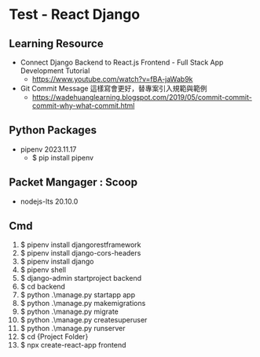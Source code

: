 # Test - React Django

## Learning Resource
- Connect Django Backend to React.js Frontend - Full Stack App Development Tutorial
  - https://www.youtube.com/watch?v=fBA-jaWab9k
- Git Commit Message 這樣寫會更好，替專案引入規範與範例
  - https://wadehuanglearning.blogspot.com/2019/05/commit-commit-commit-why-what-commit.html

## Python Packages
- pipenv 2023.11.17
  - $ pip install pipenv

## Packet Mangager : Scoop
- nodejs-lts 20.10.0

## Cmd
1. $ pipenv install djangorestframework
2. $ pipenv install django-cors-headers
3. $ pipenv install django
4. $ pipenv shell
5. $ django-admin startproject backend
6. $ cd backend
7. $ python .\manage.py startapp app
8. $ python .\manage.py makemigrations
9. $ python .\manage.py migrate
10. $ python .\manage.py createsuperuser
11. $ python .\manage.py runserver
12. $ cd {Project Folder}
13. $ npx create-react-app frontend
